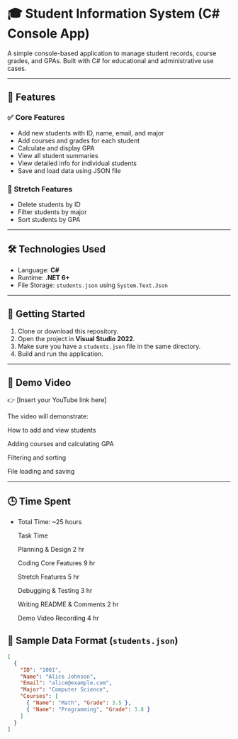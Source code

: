 ﻿# 🎓 Student Information System (C# Console App)

A simple console-based application to manage student records, course grades, and GPAs. Built with C# for educational and administrative use cases.

---

## 📌 Features

### ✅ Core Features
- Add new students with ID, name, email, and major
- Add courses and grades for each student
- Calculate and display GPA
- View all student summaries
- View detailed info for individual students
- Save and load data using JSON file

### 🌟 Stretch Features
- Delete students by ID
- Filter students by major
- Sort students by GPA

---

## 🛠 Technologies Used
- Language: **C#**
- Runtime: **.NET 6+**
- File Storage: `students.json` using `System.Text.Json`

---

## 🚀 Getting Started

1. Clone or download this repository.
2. Open the project in **Visual Studio 2022**.
3. Make sure you have a `students.json` file in the same directory.
4. Build and run the application.

---
## 🎥 Demo Video
👉 [Insert your YouTube link here]

The video will demonstrate:

How to add and view students

Adding courses and calculating GPA

Filtering and sorting

File loading and saving

--- 
## 🕒 Time Spent
- Total Time: ~25 hours

    Task	                 Time

    Planning & Design	     2 hr

    Coding Core Features     9 hr

    Stretch Features	     5 hr

    Debugging & Testing	     3 hr

    Writing README & Comments 2 hr

    Demo Video Recording	  4 hr

## 📄 Sample Data Format (`students.json`)

```json
[
  {
    "ID": "1001",
    "Name": "Alice Johnson",
    "Email": "alice@example.com",
    "Major": "Computer Science",
    "Courses": [
      { "Name": "Math", "Grade": 3.5 },
      { "Name": "Programming", "Grade": 3.8 }
    ]
  }
]
